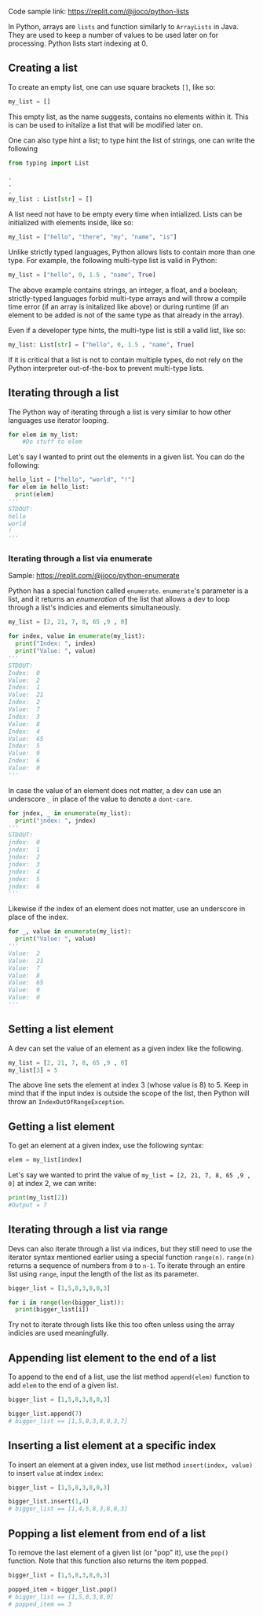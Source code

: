 Code sample link: <https://replit.com/@jjoco/python-lists>

In Python, arrays are `lists` and function similarly to `ArrayLists` in Java. They are used to keep a number of values to be used later on for processing. Python lists start indexing at 0.

## Creating a list
To create an empty list, one can use square brackets `[]`, like so:
```python
my_list = []
```
This empty list, as the name suggests, contains no elements within it. This is can be used to initalize a list that will be modified later on.

One can also type hint a list; to type hint the list of strings, one can write the following
```python
from typing import List

.
.
.
my_list : List[str] = []
```
A list need not have to be empty every time when intialized. Lists can be initialized with elements inside, like so:
```python
my_list = ["hello", "there", "my", "name", "is"]
```

Unlike strictly typed languages, Python allows lists to contain more than one type. For example, the following multi-type list is valid in Python:
```python
my_list = ["hello", 0, 1.5 , "name", True]
```
The above example contains strings, an integer, a float, and a boolean; strictly-typed languages forbid multi-type arrays and will throw a compile time error (if an array is initalized like above) or during runtime (if an element to be added is not of the same type as that already in the array).

Even if a developer type hints, the multi-type list is still a valid list, like so:
```python
my_list: List[str] = ["hello", 0, 1.5 , "name", True]
```
If it is critical that a list is not to contain multiple types, do not rely on the Python interpreter out-of-the-box to prevent multi-type lists.
## Iterating through a list
The Python way of iterating through a list is very similar to how other languages use iterator looping.

```python
for elem in my_list:
    #Do stuff to elem
```

Let's say I wanted to print out the elements in a given list. You can do the following:
```python
hello_list = ["hello", "world", "!"]
for elem in hello_list:
  print(elem)
'''
STDOUT:
hello
world
!
'''
```


### Iterating through a list via enumerate 
Sample: <https://replit.com/@jjoco/python-enumerate>

Python has a special function called `enumerate`. `enumerate`'s parameter is a list, and it returns an *enumeration* of the list that allows a dev to loop through a list's indicies and elements simultaneously. 

```python
my_list = [2, 21, 7, 8, 65 ,9 , 0]

for index, value in enumerate(my_list):
  print("Index: ", index)
  print("Value: ", value)
'''
STDOUT:
Index:  0
Value:  2
Index:  1
Value:  21
Index:  2
Value:  7
Index:  3
Value:  8
Index:  4
Value:  65
Index:  5
Value:  9
Index:  6
Value:  0
'''
```

In case the value of an element does not matter, a dev can use an underscore `_` in place of the value to denote a `dont-care`.
```python
for jndex, _ in enumerate(my_list):
  print("jndex: ", jndex)
'''
STDOUT:
jndex:  0
jndex:  1
jndex:  2
jndex:  3
jndex:  4
jndex:  5
jndex:  6
'''
```

Likewise if the index of an element does not matter, use an underscore in place of the index.
```python
for _, value in enumerate(my_list):
  print("Value: ", value)
'''
Value:  2
Value:  21
Value:  7
Value:  8
Value:  65
Value:  9
Value:  0
'''
```
## Setting a list element
A dev can set the value of an element as a given index like the following.

```python
my_list = [2, 21, 7, 8, 65 ,9 , 0]
my_list[3] = 5
```
The above line sets the element at index 3 (whose value is 8) to 5. Keep in mind that if the input index is outside the scope of the list, then Python will throw an `IndexOutOfRangeException`. 
## Getting a list element
To get an element at a given index, use the following syntax:
```python
elem = my_list[index]
```
Let's say we wanted to print the value of `my_list = [2, 21, 7, 8, 65 ,9 , 0]` at index 2, we can write:
```python
print(my_list[2])
#Output = 7
```


## Iterating through a list via range
Devs can also iterate through a list via indices, but they still need to use the iterator syntax mentioned earlier using a special function `range(n)`. `range(n)` returns a sequence of numbers from `0` to `n-1`.
To iterate through an entire list using `range`, input the length of the list as its parameter.
```python
bigger_list = [1,5,8,3,8,0,3]

for i in range(len(bigger_list)):
  print(bigger_list[i])
```
Try not to iterate through lists like this too often unless using the array indicies are used meaningfully.

## Appending list element to the end of a list
To append to the end of a list, use the list method `append(elem)` function to add  `elem` to the end of a given list.
```python
bigger_list = [1,5,8,3,8,0,3]

bigger_list.append(7)
# bigger_list == [1,5,8,3,8,0,3,7]
```
## Inserting a list element at a specific index
To insert an element at a given index, use list method `insert(index, value)` to insert `value` at index `index`:
```python
bigger_list = [1,5,8,3,8,0,3]

bigger_list.insert(1,4)
# bigger_list == [1,4,5,8,3,8,0,3]
```

## Popping a list element from end of a list
To remove the last element of a given list (or "pop" it), use the `pop()` function. Note that this function also returns the item popped.
```python
bigger_list = [1,5,8,3,8,0,3]

popped_item = bigger_list.pop()
# bigger_list == [1,5,8,3,8,0]
# popped_item == 3
```